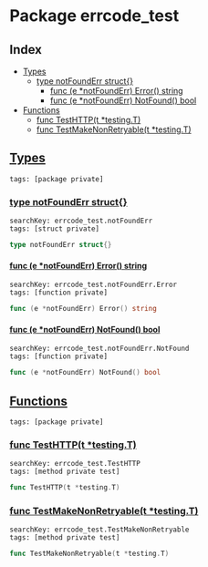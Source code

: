 # Package errcode_test

## Index

* [Types](#type)
    * [type notFoundErr struct{}](#notFoundErr)
        * [func (e *notFoundErr) Error() string](#notFoundErr.Error)
        * [func (e *notFoundErr) NotFound() bool](#notFoundErr.NotFound)
* [Functions](#func)
    * [func TestHTTP(t *testing.T)](#TestHTTP)
    * [func TestMakeNonRetryable(t *testing.T)](#TestMakeNonRetryable)


## <a id="type" href="#type">Types</a>

```
tags: [package private]
```

### <a id="notFoundErr" href="#notFoundErr">type notFoundErr struct{}</a>

```
searchKey: errcode_test.notFoundErr
tags: [struct private]
```

```Go
type notFoundErr struct{}
```

#### <a id="notFoundErr.Error" href="#notFoundErr.Error">func (e *notFoundErr) Error() string</a>

```
searchKey: errcode_test.notFoundErr.Error
tags: [function private]
```

```Go
func (e *notFoundErr) Error() string
```

#### <a id="notFoundErr.NotFound" href="#notFoundErr.NotFound">func (e *notFoundErr) NotFound() bool</a>

```
searchKey: errcode_test.notFoundErr.NotFound
tags: [function private]
```

```Go
func (e *notFoundErr) NotFound() bool
```

## <a id="func" href="#func">Functions</a>

```
tags: [package private]
```

### <a id="TestHTTP" href="#TestHTTP">func TestHTTP(t *testing.T)</a>

```
searchKey: errcode_test.TestHTTP
tags: [method private test]
```

```Go
func TestHTTP(t *testing.T)
```

### <a id="TestMakeNonRetryable" href="#TestMakeNonRetryable">func TestMakeNonRetryable(t *testing.T)</a>

```
searchKey: errcode_test.TestMakeNonRetryable
tags: [method private test]
```

```Go
func TestMakeNonRetryable(t *testing.T)
```

